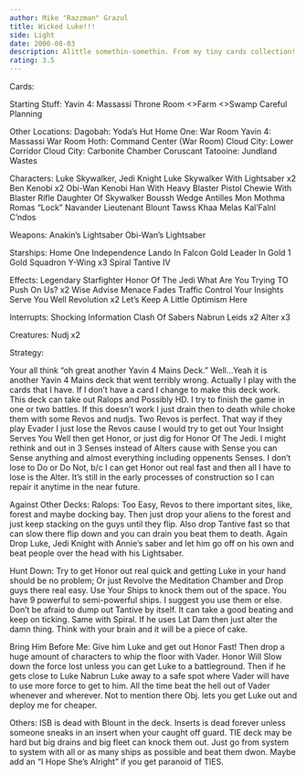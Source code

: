```yaml
---
author: Mike "Razzman" Grazul
title: Wicked Luke!!!
side: Light
date: 2000-08-03
description: Alittle somethin-somethin. From my tiny cards collection!!!
rating: 3.5
---
```

Cards: 

Starting Stuff:
Yavin 4: Massassi Throne Room
<>Farm
<>Swamp
Careful Planning

Other Locations:
Dagobah: Yoda’s Hut
Home One: War Room
Yavin 4: Massassi War Room
Hoth: Command Center (War Room)
Cloud City: Lower Corridor
Cloud City: Carbonite Chamber
Coruscant
Tatooine: Jundland Wastes

Characters:
Luke Skywalker, Jedi Knight
Luke Skywalker With Lightsaber x2
Ben Kenobi x2
Obi-Wan Kenobi
Han With Heavy Blaster Pistol
Chewie With Blaster Rifle
Daughter Of Skywalker
Boussh
Wedge Antilles
Mon Mothma
Romas “Lock” Navander
Lieutenant Blount
Tawss Khaa
Melas
Kal’Falnl C’ndos

Weapons:
Anakin’s Lightsaber
Obi-Wan’s Lightsaber

Starships:
Home One
Independence
Lando In Falcon
Gold Leader In Gold 1
Gold Squadron Y-Wing x3
Spiral
Tantive IV

Effects:
Legendary Starfighter
Honor Of The Jedi
What Are You Trying TO Push On Us? x2
Wise Advise
Menace Fades
Traffic Control
Your Insights Serve You Well
Revolution x2
Let’s Keep A Little Optimism Here

Interrupts:
Shocking Information
Clash Of Sabers
Nabrun Leids x2
Alter x3

Creatures:
Nudj x2


Strategy: 

Your all think &#8220;oh great another Yavin 4 Mains Deck.&#8221; Well&#8230;Yeah it is another Yavin 4 Mains deck that went terribly wrong. Actually I play with the cards that I have. If I don&#8217;t have a card I change to make this deck work. This deck can take out Ralops and Possibly HD. I try to finish the game in one or two battles. If this doesn&#8217;t work I just drain then to death while choke them with some Revos and nudjs. Two Revos is perfect. That way if they play Evader I just lose the Revos cause I would try to get out Your Insight Serves You Well then get Honor, or just dig for Honor Of The Jedi. I might rethink and out in 3 Senses instead of Alters cause with Sense you can Sense anything and almost everything including oppenents Senses. I don&#8217;t lose to Do or Do Not, b/c I can get Honor out real fast and then all I have to lose is the Alter. It&#8217;s still in the early processes of construction so I can repair it anytime in the near future.

Against Other Decks:
Ralops: Too Easy, Revos to there important sites, like, forest and maybe docking bay. Then just drop your aliens to the forest and just keep stacking on the guys until they flip. Also drop Tantive fast so that can slow there flip down and you can drain you beat them to death. Again Drop Luke, Jedi Knight with Annie&#8217;s saber and let him go off on his own and beat people over the head with his Lightsaber.

Hunt Down: Try to get Honor out real quick and getting Luke in your hand should be no problem; Or just Revolve the Meditation Chamber and Drop guys there real easy. Use Your Ships to knock them out of the space. You have 9 powerful to semi-powerful ships. I suggest you use them or else. Don&#8217;t be afraid to dump out Tantive by itself. It can take a good beating and keep on ticking. Same with Spiral. If he uses Lat Dam then just alter the damn thing. Think with your brain and it will be a piece of cake.

Bring Him Before Me: Give him Luke and get out Honor Fast! Then drop a huge amount of characters to whip the floor with Vader. Honor Will Slow down the force lost unless you can get Luke to a battleground. Then if he gets close to Luke Nabrun Luke away to a safe spot where Vader will have to use more force to get to him. All the time beat the hell out of Vader whenever and wherever. Not to mention there Obj. lets you get Luke out and deploy me for cheaper.

Others: ISB is dead with Blount in the deck. Inserts is dead forever unless someone sneaks in an insert when your caught off guard. TIE deck may be hard but big drains and big fleet can knock them out. Just go from system to system with all or as many ships as possible and beat them dwon. Maybe add an &#8220;I Hope She&#8217;s Alright&#8221; if you get paranoid of TIES.
